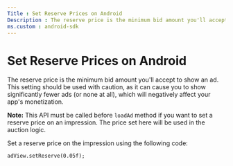 ```yaml
---
Title : Set Reserve Prices on Android
Description : The reserve price is the minimum bid amount you'll accept to show an ad.
ms.custom : android-sdk
---
```



# Set Reserve Prices on Android



The reserve price is the minimum bid amount you'll accept to show an ad.
This setting should be used with caution, as it can cause you to show
significantly fewer ads (or none at all), which will negatively affect
your app's monetization.


<b>Note:</b> This API must be called
before `loadAd` method if you want to set a reserve price on an
impression. The price set here will be used in the auction logic.



Set a reserve price on the impression using the following code:

``` pre
adView.setReserve(0.05f);
```




